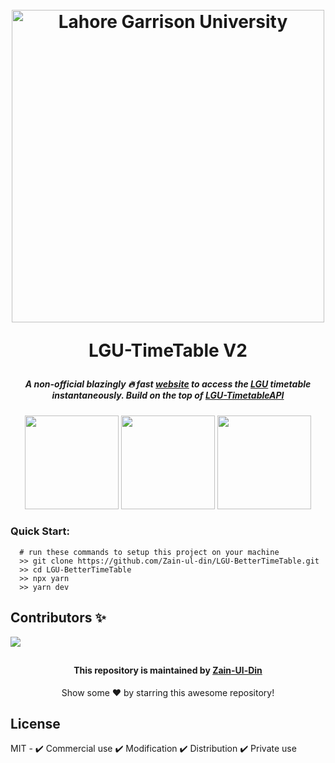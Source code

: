 
<!-- INTRO -->



<h1 align="center">
<br>
  <a href="https://timetable.lgu.edu.pk"><img src="https://user-images.githubusercontent.com/41378765/200201356-6ebba91a-dec8-4314-93ff-3b7268c4274c.png" alt="Lahore Garrison University" width="500"></a>
<br>

LGU-TimeTable V2 

<h5 align="center">
    A non-official blazingly 🔥 fast <a href = 'https://lgutimetable.vercel.app/'>website</a> to access the 
    <a href = 'https://lgu.edu.pk/'>LGU</a>
    timetable instantaneously. Build on the top of
    <a href = 'https://github.com/IIvexII/LGU-TimetableAPI'>LGU-TimetableAPI</a>
</h5>

<!-- TECH STACK -->

<p align="center" p = "100px">
   <img src = 'https://user-images.githubusercontent.com/78583049/201987257-85d2f75b-57be-4684-b82e-fbe86ea049d3.svg' width = '150px' height = '150px'/>
   <img src = 'https://user-images.githubusercontent.com/78583049/201987794-d0d73ef2-6a36-4bce-bc8e-258c88e9d86b.svg' width = '150px' height = '150px'/>
    <img src = 'https://user-images.githubusercontent.com/78583049/201988085-8dcdbba8-9b96-494a-82d9-4740089bd2b4.svg' width = '150px' height = '150px'/>
</p>

<!-- DOCS -->

### Quick Start: 
```command
  # run these commands to setup this project on your machine
  >> git clone https://github.com/Zain-ul-din/LGU-BetterTimeTable.git
  >> cd LGU-BetterTimeTable
  >> npx yarn 
  >> yarn dev
```

## Contributors ✨

<a href="https://github.com/Zain-ul-din/LGU-BetterTimeTable/graphs/contributors">
  <img src="https://contrib.rocks/image?repo=Zain-ul-din/LGU-BetterTimeTable" />
</a>

<!-- about -->

##
<div align="center">
<h4 font-weight="bold">This repository is maintained by <a href="https://github.com/Zain-ul-din">Zain-Ul-Din</a></h4>
<p> Show some ❤️ by starring this awesome repository! </p>
</div>

<!-- license -->
## License

MIT - ✔️ Commercial use ✔️ Modification ✔️ Distribution ✔️ Private use